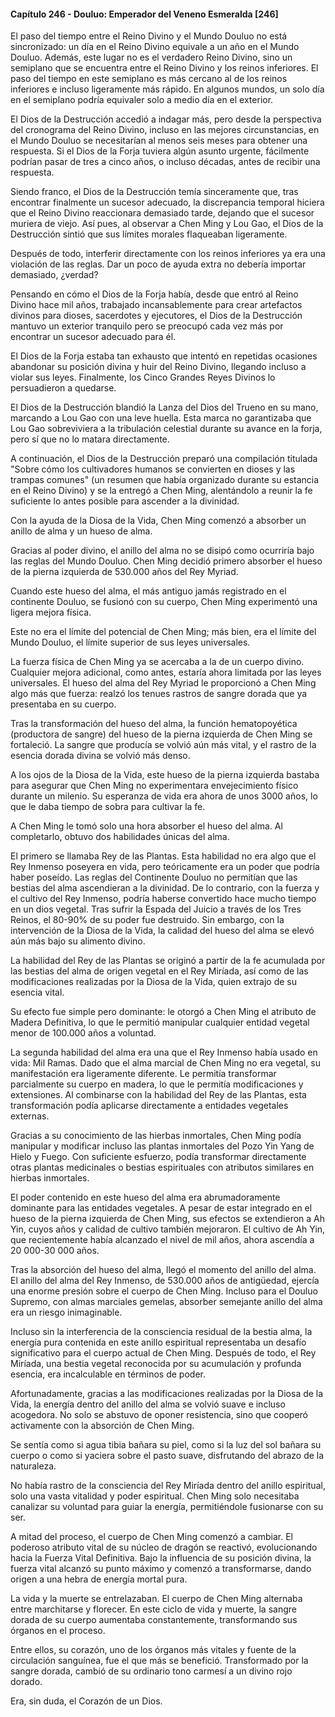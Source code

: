 
#### Capítulo 246 - Douluo: Emperador del Veneno Esmeralda [246]

El paso del tiempo entre el Reino Divino y el Mundo Douluo no está sincronizado: un día en el Reino Divino equivale a un año en el Mundo Douluo. Además, este lugar no es el verdadero Reino Divino, sino un semiplano que se encuentra entre el Reino Divino y los reinos inferiores. El paso del tiempo en este semiplano es más cercano al de los reinos inferiores e incluso ligeramente más rápido. En algunos mundos, un solo día en el semiplano podría equivaler solo a medio día en el exterior.

El Dios de la Destrucción accedió a indagar más, pero desde la perspectiva del cronograma del Reino Divino, incluso en las mejores circunstancias, en el Mundo Douluo se necesitarían al menos seis meses para obtener una respuesta. Si el Dios de la Forja tuviera algún asunto urgente, fácilmente podrían pasar de tres a cinco años, o incluso décadas, antes de recibir una respuesta.

Siendo franco, el Dios de la Destrucción temía sinceramente que, tras encontrar finalmente un sucesor adecuado, la discrepancia temporal hiciera que el Reino Divino reaccionara demasiado tarde, dejando que el sucesor muriera de viejo. Así pues, al observar a Chen Ming y Lou Gao, el Dios de la Destrucción sintió que sus límites morales flaqueaban ligeramente.

Después de todo, interferir directamente con los reinos inferiores ya era una violación de las reglas. Dar un poco de ayuda extra no debería importar demasiado, ¿verdad?

Pensando en cómo el Dios de la Forja había, desde que entró al Reino Divino hace mil años, trabajado incansablemente para crear artefactos divinos para dioses, sacerdotes y ejecutores, el Dios de la Destrucción mantuvo un exterior tranquilo pero se preocupó cada vez más por encontrar un sucesor adecuado para él.

El Dios de la Forja estaba tan exhausto que intentó en repetidas ocasiones abandonar su posición divina y huir del Reino Divino, llegando incluso a violar sus leyes. Finalmente, los Cinco Grandes Reyes Divinos lo persuadieron a quedarse.

El Dios de la Destrucción blandió la Lanza del Dios del Trueno en su mano, marcando a Lou Gao con una leve huella. Esta marca no garantizaba que Lou Gao sobreviviera a la tribulación celestial durante su avance en la forja, pero sí que no lo matara directamente.

A continuación, el Dios de la Destrucción preparó una compilación titulada "Sobre cómo los cultivadores humanos se convierten en dioses y las trampas comunes" (un resumen que había organizado durante su estancia en el Reino Divino) y se la entregó a Chen Ming, alentándolo a reunir la fe suficiente lo antes posible para ascender a la divinidad.

Con la ayuda de la Diosa de la Vida, Chen Ming comenzó a absorber un anillo de alma y un hueso de alma.

Gracias al poder divino, el anillo del alma no se disipó como ocurriría bajo las reglas del Mundo Douluo. Chen Ming decidió primero absorber el hueso de la pierna izquierda de 530.000 años del Rey Myriad.

Cuando este hueso del alma, el más antiguo jamás registrado en el continente Douluo, se fusionó con su cuerpo, Chen Ming experimentó una ligera mejora física.

Este no era el límite del potencial de Chen Ming; más bien, era el límite del Mundo Douluo, el límite superior de sus leyes universales.

La fuerza física de Chen Ming ya se acercaba a la de un cuerpo divino. Cualquier mejora adicional, como antes, estaría ahora limitada por las leyes universales. El hueso del alma del Rey Myriad le proporcionó a Chen Ming algo más que fuerza: realzó los tenues rastros de sangre dorada que ya presentaba en su cuerpo.

Tras la transformación del hueso del alma, la función hematopoyética (productora de sangre) del hueso de la pierna izquierda de Chen Ming se fortaleció. La sangre que producía se volvió aún más vital, y el rastro de la esencia dorada divina se volvió más denso.

A los ojos de la Diosa de la Vida, este hueso de la pierna izquierda bastaba para asegurar que Chen Ming no experimentara envejecimiento físico durante un milenio. Su esperanza de vida era ahora de unos 3000 años, lo que le daba tiempo de sobra para cultivar la fe.

A Chen Ming le tomó solo una hora absorber el hueso del alma. Al completarlo, obtuvo dos habilidades únicas del alma.

El primero se llamaba Rey de las Plantas. Esta habilidad no era algo que el Rey Inmenso poseyera en vida, pero teóricamente era un poder que podría haber poseído. Las reglas del Continente Douluo no permitían que las bestias del alma ascendieran a la divinidad. De lo contrario, con la fuerza y el cultivo del Rey Inmenso, podría haberse convertido hace mucho tiempo en un dios vegetal. Tras sufrir la Espada del Juicio a través de los Tres Reinos, el 80-90% de su poder fue destruido. Sin embargo, con la intervención de la Diosa de la Vida, la calidad del hueso del alma se elevó aún más bajo su alimento divino.

La habilidad del Rey de las Plantas se originó a partir de la fe acumulada por las bestias del alma de origen vegetal en el Rey Miríada, así como de las modificaciones realizadas por la Diosa de la Vida, quien extrajo de su esencia vital.

Su efecto fue simple pero dominante: le otorgó a Chen Ming el atributo de Madera Definitiva, lo que le permitió manipular cualquier entidad vegetal menor de 100.000 años a voluntad.

La segunda habilidad del alma era una que el Rey Inmenso había usado en vida: Mil Ramas. Dado que el alma marcial de Chen Ming no era vegetal, su manifestación era ligeramente diferente. Le permitía transformar parcialmente su cuerpo en madera, lo que le permitía modificaciones y extensiones. Al combinarse con la habilidad del Rey de las Plantas, esta transformación podía aplicarse directamente a entidades vegetales externas.

Gracias a su conocimiento de las hierbas inmortales, Chen Ming podía manipular y modificar incluso las plantas inmortales del Pozo Yin Yang de Hielo y Fuego. Con suficiente esfuerzo, podía transformar directamente otras plantas medicinales o bestias espirituales con atributos similares en hierbas inmortales.

El poder contenido en este hueso del alma era abrumadoramente dominante para las entidades vegetales. A pesar de estar integrado en el hueso de la pierna izquierda de Chen Ming, sus efectos se extendieron a Ah Yin, cuyos años y calidad de cultivo también mejoraron. El cultivo de Ah Yin, que recientemente había alcanzado el nivel de mil años, ahora ascendía a 20 000-30 000 años.

Tras la absorción del hueso del alma, llegó el momento del anillo del alma. El anillo del alma del Rey Inmenso, de 530.000 años de antigüedad, ejercía una enorme presión sobre el cuerpo de Chen Ming. Incluso para el Douluo Supremo, con almas marciales gemelas, absorber semejante anillo del alma era un riesgo inimaginable.

Incluso sin la interferencia de la consciencia residual de la bestia alma, la energía pura contenida en este anillo espiritual representaba un desafío significativo para el cuerpo actual de Chen Ming. Después de todo, el Rey Miríada, una bestia vegetal reconocida por su acumulación y profunda esencia, era incalculable en términos de poder.

Afortunadamente, gracias a las modificaciones realizadas por la Diosa de la Vida, la energía dentro del anillo del alma se volvió suave e incluso acogedora. No solo se abstuvo de oponer resistencia, sino que cooperó activamente con la absorción de Chen Ming.

Se sentía como si agua tibia bañara su piel, como si la luz del sol bañara su cuerpo o como si yaciera sobre el pasto suave, disfrutando del abrazo de la naturaleza.

No había rastro de la consciencia del Rey Miríada dentro del anillo espiritual, solo una vasta vitalidad y poder espiritual. Chen Ming solo necesitaba canalizar su voluntad para guiar la energía, permitiéndole fusionarse con su ser.

A mitad del proceso, el cuerpo de Chen Ming comenzó a cambiar. El poderoso atributo vital de su núcleo de dragón se reactivó, evolucionando hacia la Fuerza Vital Definitiva. Bajo la influencia de su posición divina, la fuerza vital alcanzó su punto máximo y comenzó a transformarse, dando origen a una hebra de energía mortal pura.

La vida y la muerte se entrelazaban. El cuerpo de Chen Ming alternaba entre marchitarse y florecer. En este ciclo de vida y muerte, la sangre dorada de su cuerpo aumentaba constantemente, transformando sus órganos en el proceso.

Entre ellos, su corazón, uno de los órganos más vitales y fuente de la circulación sanguínea, fue el que más se benefició. Transformado por la sangre dorada, cambió de su ordinario tono carmesí a un divino rojo dorado.

Era, sin duda, el Corazón de un Dios.
